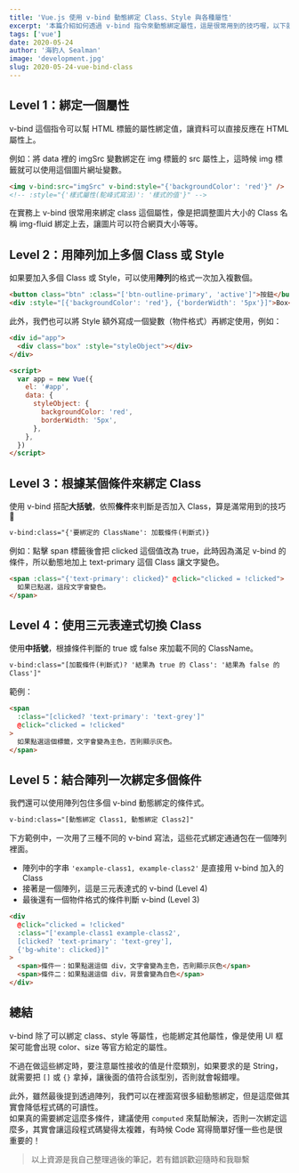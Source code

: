 ```yaml
---
title: 'Vue.js 使用 v-bind 動態綁定 Class、Style 與各種屬性'
excerpt: '本篇介紹如何透過 v-bind 指令來動態綁定屬性，這是很常用到的技巧喔，以下就來介紹各種 v-bind 綁定的用法吧！'
tags: ['vue']
date: 2020-05-24
author: '海豹人 Sealman'
image: 'development.jpg'
slug: 2020-05-24-vue-bind-class
---
```


## Level 1：綁定一個屬性

v-bind 這個指令可以幫 HTML 標籤的屬性綁定值，讓資料可以直接反應在 HTML 屬性上。

例如：將 data 裡的 imgSrc 變數綁定在 img 標籤的 src 屬性上，這時候 img 標籤就可以使用這個圖片網址變數。

```html
<img v-bind:src="imgSrc" v-bind:style="{'backgroundColor': 'red'}" />
<!-- :style="{'樣式屬性(駝峰式寫法)': '樣式的值'}" -->
```

在實務上 v-bind 很常用來綁定 class 這個屬性，像是把調整圖片大小的 Class 名稱 img-fluid 綁定上去，讓圖片可以符合網頁大小等等。

## Level 2：用陣列加上多個 Class 或 Style

如果要加入多個 Class 或 Style，可以使用**陣列**的格式一次加入複數個。

```html
<button class="btn" :class="['btn-outline-primary', 'active']">按鈕</button>
<div :style="[{'backgroundColor': 'red'}, {'borderWidth': '5px'}]">Box</div>
```

此外，我們也可以將 Style 額外寫成一個變數（物件格式）再綁定使用，例如：

```html
<div id="app">
  <div class="box" :style="styleObject"></div>
</div>

<script>
  var app = new Vue({
    el: '#app',
    data: {
      styleObject: {
        backgroundColor: 'red',
        borderWidth: '5px',
      },
    },
  })
</script>
```

## Level 3：根據某個條件來綁定 Class

使用 v-bind 搭配**大括號**，依照**條件**來判斷是否加入 Class，算是滿常用到的技巧 👀

```html
v-bind:class="{'要綁定的 ClassName': 加載條件(判斷式)}
```

例如：點擊 span 標籤後會把 clicked 這個值改為 true，此時因為滿足 v-bind 的條件，所以動態地加上 text-primary 這個 Class 讓文字變色。

```html
<span :class="{'text-primary': clicked}" @click="clicked = !clicked">
  如果已點選，這段文字會變色。
</span>
```

## Level 4：使用三元表達式切換 Class

使用**中括號**，根據條件判斷的 true 或 false 來加載不同的 ClassName。

```html
v-bind:class="[加載條件(判斷式)? '結果為 true 的 Class': '結果為 false 的
Class']"
```

範例：

```html
<span
  :class="[clicked? 'text-primary': 'text-grey']"
  @click="clicked = !clicked"
>
  如果點選這個標籤，文字會變為主色，否則顯示灰色。
</span>
```

## Level 5：結合陣列一次綁定多個條件

我們還可以使用陣列包住多個 v-bind 動態綁定的條件式。

```html
v-bind:class="[動態綁定 Class1, 動態綁定 Class2]"
```

下方範例中，一次用了三種不同的 v-bind 寫法，這些花式綁定通通包在一個陣列裡面。

- 陣列中的字串 `'example-class1, example-class2'` 是直接用 v-bind 加入的 Class
- 接著是一個陣列，這是三元表達式的 v-bind (Level 4)
- 最後還有一個物件格式的條件判斷 v-bind (Level 3)

```html
<div
  @click="clicked = !clicked"
  :class="['example-class1 example-class2',
  [clicked? 'text-primary': 'text-grey'],
  {'bg-white': clicked}]"
>
  <span>條件一：如果點選這個 div，文字會變為主色，否則顯示灰色</span>
  <span>條件二：如果點選這個 div，背景會變為白色</span>
</div>
```

## 總結

v-bind 除了可以綁定 class、style 等屬性，也能綁定其他屬性，像是使用 UI 框架可能會出現 color、size 等官方給定的屬性。

不過在做這些綁定時，要注意屬性接收的值是什麼類別，如果要求的是 String，就需要把 `[]` 或 `{}` 拿掉，讓後面的值符合該型別，否則就會報錯哩。

此外，雖然最後提到透過陣列，我們可以在裡面寫很多組動態綁定，但是這麼做其實會降低程式碼的可讀性。  
如果真的需要綁定這麼多條件，建議使用 `computed` 來幫助解決，否則一次綁定這麼多，其實會讓這段程式碼變得太複雜，有時候 Code 寫得簡單好懂一些也是很重要的！

> 以上資源是我自己整理過後的筆記，若有錯誤歡迎隨時和我聯繫
